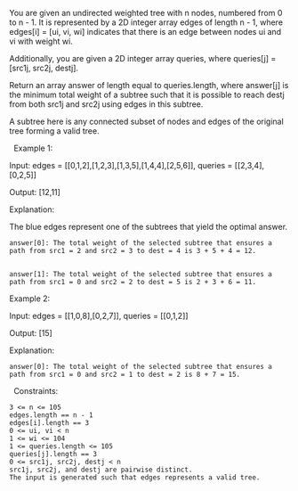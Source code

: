 You are given an undirected weighted tree with n nodes, numbered from 0 to n - 1. It is represented by a 2D integer array edges of length n - 1, where edges[i] = [ui, vi, wi] indicates that there is an edge between nodes ui and vi with weight wi.​

Additionally, you are given a 2D integer array queries, where queries[j] = [src1j, src2j, destj].

Return an array answer of length equal to queries.length, where answer[j] is the minimum total weight of a subtree such that it is possible to reach destj from both src1j and src2j using edges in this subtree.

A subtree here is any connected subset of nodes and edges of the original tree forming a valid tree.

 
Example 1:


Input: edges = [[0,1,2],[1,2,3],[1,3,5],[1,4,4],[2,5,6]], queries = [[2,3,4],[0,2,5]]

Output: [12,11]

Explanation:

The blue edges represent one of the subtrees that yield the optimal answer.




	
	answer[0]: The total weight of the selected subtree that ensures a path from src1 = 2 and src2 = 3 to dest = 4 is 3 + 5 + 4 = 12.
	
	
	answer[1]: The total weight of the selected subtree that ensures a path from src1 = 0 and src2 = 2 to dest = 5 is 2 + 3 + 6 = 11.
	



Example 2:


Input: edges = [[1,0,8],[0,2,7]], queries = [[0,1,2]]

Output: [15]

Explanation:




	answer[0]: The total weight of the selected subtree that ensures a path from src1 = 0 and src2 = 1 to dest = 2 is 8 + 7 = 15.



 
Constraints:


	3 <= n <= 105
	edges.length == n - 1
	edges[i].length == 3
	0 <= ui, vi < n
	1 <= wi <= 104
	1 <= queries.length <= 105
	queries[j].length == 3
	0 <= src1j, src2j, destj < n
	src1j, src2j, and destj are pairwise distinct.
	The input is generated such that edges represents a valid tree.

